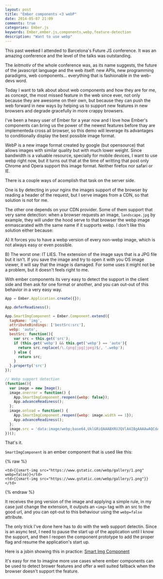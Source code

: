 ```yaml
---
layout: post
title: "Ember components <3 webP"
date: 2014-05-07 21:09
comments: true
categories: Ember.js
keywords: Ember,ember.js,components,webp,feature-detection
description: "Want to use webp"
---
```

This past weeked I attended to Barcelona's Future JS conference. It was an amazing conference and
the level of the talks was outstanding.

The _leitmotiv_ of the whole conference was, as its name suggests, the future of the javascript language
and the web itself: new APIs, new programming paradigms, web components... everything that is fashionable in the
web-devs word.

Today I want to talk about about web components and how they are for me, as concept, the most missed feature
in the web since ever, not only because they are awesome on their own, but because they can push the web
forward in new ways by helping us to support new features in new browsers and degrade gracefully in more crappy
browsers.

I've been a heavy user of Ember for a year now and I love how Ember's components can bring us the power of
the newest features before thay are implementeda cross all browser, so this demo will leverage
its advantages to conditionally display the best possible image format.

WebP is a new image format created by google (but opensource) that allows images with similar quality but with
much lower weight. Since bandwidth is a valuable resource, specially for mobile devices, I want to use
webp right now, but it turns out that at the time of writting that post only Chrome and Opera support
this image format. Neither firefox nor safari or IE.

There is a couple ways of acomplish that task on the server side.

One is by detecting in your nginx the images support of the browser by reading a header of the request,
but I serve images from a CDN, so that solution is not for me.

The other one depends on your CDN provider. Some of them support that very same detection: when a
browser requests an image, `landscape.jpg` by example, they will under the hood serve
to that browser the webp image enmascarated with the same name if it supports webp.
I don't like this solution either because:

A) It forces you to have a webp version of every non-webp image, which is not always easy or even possible.

B) The worst one: IT LIES. The extension of the image says that is a JPG file but it isn't. If you save the image and
try to open it with you OS image viewer, it will say that the image is damaged. For some uses it might not be
a problem, but it doesn't feels right to me.

With ember components its very easy to detect the support in the client side and then ask for one format
or another, and you can out-out of this behavior in a very easy way.

```js
App = Ember.Application.create({});

App.deferReadiness();

App.SmartImgComponent = Ember.Component.extend({
  tagName: 'img',
  attributeBindings: ['bestSrc:src'],
  webp: 'auto',
  bestSrc: function(){
    var src = this.get('src');
    if (this.get('webp') && this.get('webp') == 'auto'){
      return src.replace(/\.(png|jpg|jpeg)$/, '.webp');
    } else {
      return src;
    }
  }.property('src')
});

// Webp support detection
(function(){
  var image = new Image();
  image.onerror = function() {
    App.SmartImgComponent.reopen({webp: false});
    App.advanceReadiness();
  };
  image.onload = function() {
    App.SmartImgComponent.reopen({webp: image.width == 1});
    App.advanceReadiness();
  };
  image.src = 'data:image/webp;base64,UklGRiQAAABXRUJQVlA4IBgAAAAwAQCdASoBAAEAAwA0JaQAA3AA/vuUAAA=';
})();
```

That's it.

`SmartImgComponent` is an ember component that is used like this:

{% raw %}
```
<td>{{smart-img src="https://www.gstatic.com/webp/gallery/1.png" webp=false}}</td>
<td>{{smart-img src="https://www.gstatic.com/webp/gallery/1.png"}}</td>
```
{% endraw %}

It receives the png version of the image and applying a simple rule, in my case just change the extension,
it outputs an `<img>` tag with an src to the good url, and you can opt-out to this behaviour using
the `webp=false` attribute.

The only trick I've done here has to do with the web support detectin. Since is an async test, I need to
pause the start up of the application until I know the support, and then I reopen the component prototype
to add the proper flag and resume the application's start up.

Here is a jsbin showing this in practice: [Smart Img Component](http://jsbin.com/ucanam/4901/edit)

It's easy for me to imagine more use cases where ember components can be used to detect brower features and
offer a well suited fallback when the browser doesn't support the feature.